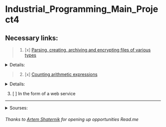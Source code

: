 # Industrial_Programming_Main_Project4
## Necessary links:
>1. [x] [Parsing, creating, archiving and encrypting files of various types](https://github.com/Davidoose/Industrial_Programming_Main_Project/tree/master/src/main/java/org/example/fileProcessing)
<details>
    <summary>Details:</summary>
    
   #### Parsing and writing
   * [x] [.json](https://github.com/Davidoose/Industrial_Programming_Main_Project/blob/master/src/main/java/org/example/fileProcessing/JSONparser.java)
   * [x] [.xml](https://github.com/Davidoose/Industrial_Programming_Main_Project/blob/master/src/main/java/org/example/fileProcessing/XMLparser.java)
   * [x] [.txt](https://github.com/Davidoose/Industrial_Programming_Main_Project/blob/master/src/main/java/org/example/fileProcessing/TXTparser.java)
   #### Encryption
   * [x] [.zip](https://github.com/Davidoose/Industrial_Programming_Main_Project/blob/master/src/main/java/org/example/fileProcessing/JSONparser.java)
   #### 
   * [x] AES/ECB/PKCS5Padding
  </details>
  
  >2. [x] [Counting arithmetic expressions](https://github.com/Davidoose/Industrial_Programming_Main_Project/blob/master/src/main/java/org/example/expProcessing/ProccesExp.java)
 
 <details>
    <summary>Details:</summary>
    
   #### Parsing expressions
   * [x] [Own implementation](https://github.com/Davidoose/Industrial_Programming_Main_Project/blob/master/src/main/java/org/example/expProcessing/ProccesExp.java)
   * [x] [Library "exp4j"](https://github.com/Davidoose/Industrial_Programming_Main_Project/blob/master/src/main/java/org/example/expProcessing/ProccesExpByLib.java)
  </details>
  
  3. [ ] In the form of a web service
---
<details>
    <summary>Sourses:</summary>
    
   [Parse HTML](https://www.youtube.com/watch?v=ONfqhT_oua4) && [parse](https://youtu.be/8zYrZRju9jI) && [write](https://youtu.be/FsL7ZsyDgf0)(YouTube)
  
   [Zip archiving](https://youtu.be/NGqcxBSqtzs)
    
   [Encryption based info](https://bit.ly/2QBaVTW) && [example](https://youtu.be/triyY7XM7fc)
    
   [exp4j](https://www.objecthunter.net/exp4j/)
</details>
 
 ###### Thanks to [Artem Shaternik](https://github.com/ArtsiomShatsernik/3rd-semester-java-project) for opening up opportunities Read.me
